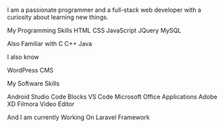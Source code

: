 I am a passionate programmer and a full-stack web developer with a curiosity about learning new things.
 
My Programming Skills
HTML
CSS
JavaScript
JQuery
MySQL
 
Also Familiar with
C
C++
Java
 
I also know
 
WordPress CMS
 
My Software Skills

Android Studio
Code Blocks
VS Code
Microsoft Office Applications
Adobe XD
Filmora Video Editor
 
 
 
And I am currently Working On
Laravel Framework
 

